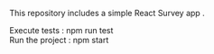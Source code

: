 This repository includes a simple React Survey app .

Execute tests : npm run test
<br/>
Run the project : npm start 
